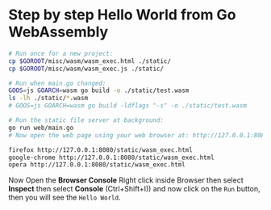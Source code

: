# Step by step Hello World from Go WebAssembly

```sh
# Run once for a new project:
cp $GOROOT/misc/wasm/wasm_exec.html ./static/
cp $GOROOT/misc/wasm/wasm_exec.js ./static/

# Run when main.go changed:
GOOS=js GOARCH=wasm go build -o ./static/test.wasm
ls -lh ./static/*.wasm
# GOOS=js GOARCH=wasm go build -ldflags "-s" -o ./static/test.wasm

# Run the static file server at background:
go run web/main.go
# Now open the web page using your web browser at: http://127.0.0.1:8080/static/wasm_exec.html

firefox http://127.0.0.1:8080/static/wasm_exec.html
google-chrome http://127.0.0.1:8080/static/wasm_exec.html
opera http://127.0.0.1:8080/static/wasm_exec.html
```

Now Open the **Browser Console**
Right click inside Browser then select **Inspect** then select **Console** (Ctrl+Shift+I))
and now click on the `Run` button, then you will see the `Hello World`.
